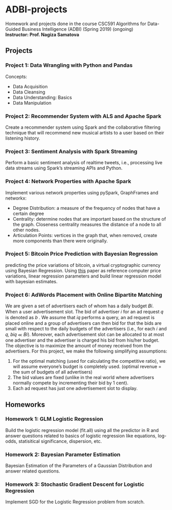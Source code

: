 # ADBI-projects
Homework and projects done in the course CSC591 Algorithms for Data-Guided Business Intelligence (ADBI)  (Spring 2019) (ongoing) <br> 
**Instructor: Prof. Nagiza Samatova**

## Projects
### Project 1: Data Wrangling with Python and Pandas
Concepts:
- Data Acquisition
- Data Cleansing
- Data Understanding: Basics
- Data Manipulation
### Project 2: Recommender System with ALS and Apache Spark
Create a recommender system using Spark and the collaborative filtering technique that will recommend new musical artists to a user based on their listening history.
### Project 3: Sentiment Analysis with Spark Streaming
Perform a basic sentiment analysis of realtime tweets, i.e., processing live data streams using Spark’s streaming APIs and Python.
### Project 4: Network Properties with Apache Spark
Implement various network properties using pySpark, GraphFrames and networkx:
- Degree Distribution: a measure of the frequency of nodes that have a certain degree
- Centrality: determine nodes that are important based on the structure of the graph. Closeness centrality measures the distance of a node to all other nodes.
- Articulation Points: vertices in the graph that, when removed, create more components than there were originally. 
### Project 5: Bitcoin Price Prediction with Bayesian Regression
predicting the price variations of bitcoin, a virtual cryptographic currency using Bayesian Regression. Using [this](http://arxiv.org/pdf/1410.1231.pdf) paper as reference computer price variations, linear regression parameters and build linear regression model with bayesian estimates.
### Project 6: AdWords Placement with Online Bipartite Matching
We are given a set of advertisers each of whom has a daily budget 𝐵𝑖. When a user
advertisement slot. The bid of advertiser 𝑖 for an ad request 𝑞 is denoted as 𝑏 . We assume that 𝑖𝑞
performs a query, an ad request is placed online and a group of advertisers can then bid for that
the bids are small with respect to the daily budgets of the advertisers (i.e., for each 𝑖 and 𝑞, 𝑏𝑖𝑞 ≪ 𝐵𝑖). Moreover, each advertisement slot can be allocated to at most one advertiser and the advertiser is charged his bid from his/her budget. The objective is to maximize the amount of money received from the advertisers.
For this project, we make the following simplifying assumptions:
1. For the optimal matching (used for calculating the competitive ratio), we will assume
everyone’s budget is completely used. (optimal revenue = the sum of budgets of all
advertisers)
2. The bid values are fixed (unlike in the real world where advertisers normally compete by
incrementing their bid by 1 cent).
3. Each ad request has just one advertisement slot to display.

## Homeworks
### Homework 1: GLM Logistic Regression
Build the logistic regression model (fit.all) using all the predictor in R and answer questions related to basics of logistic regression like equations, log-odds, statisitical significance, dispersion, etc.
### Homework 2: Bayesian Parameter Estimation
Bayesian Estimation of the Parameters of a Gaussian Distribution and answer related questions.
### Homework 3: Stochastic Gradient Descent for Logistic Regression
Implement SGD for the Logistic Regression problem from scratch. 


